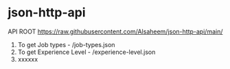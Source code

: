 # json-http-api

API ROOT https://raw.githubusercontent.com/Alsaheem/json-http-api/main/

1. To get Job types - /job-types.json
2. To get Experience Level - /experience-level.json
3. xxxxxx